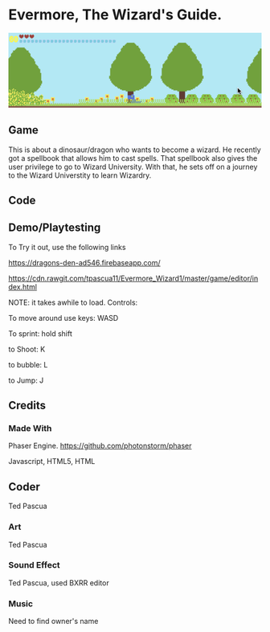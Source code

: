 # Evermore, The Wizard's Guide.

![Alt text](https://github.com/tpascua11/Evermore_Wizard1/blob/master/document/DinosaurWizardBetter.gif "Optional title")

## Game
This is about a dinosaur/dragon who wants to become a wizard. He recently got a spellbook that allows him to cast spells. That spellbook also gives the user privilege to go to Wizard University. With that, he sets off on a journey to the Wizard Universtity to learn Wizardry. 


## Code 



## Demo/Playtesting
To Try it out, use the following links

https://dragons-den-ad546.firebaseapp.com/

https://cdn.rawgit.com/tpascua11/Evermore_Wizard1/master/game/editor/index.html

NOTE: it takes awhile to load.
Controls:

To move around use keys: WASD

To sprint: hold shift

to Shoot: K

to bubble: L

to Jump: J

## Credits

### Made With

Phaser Engine. https://github.com/photonstorm/phaser

Javascript, HTML5, HTML


## Coder

Ted Pascua
 
### Art

Ted Pascua

### Sound Effect

  Ted Pascua, used BXRR editor

### Music
   Need to find owner's name



